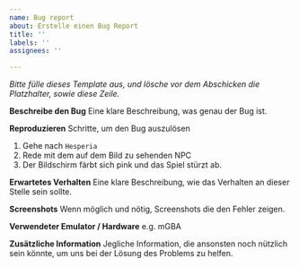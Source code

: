 ```yaml
---
name: Bug report
about: Erstelle einen Bug Report
title: ''
labels: ''
assignees: ''

---
```


*Bitte fülle dieses Template aus, und lösche vor dem Abschicken die Platzhalter, sowie diese Zeile.*

**Beschreibe den Bug**
Eine klare Beschreibung, was genau der Bug ist.

**Reproduzieren**
Schritte, um den Bug auszulösen
1. Gehe nach `Hesperia`
2. Rede mit dem auf dem Bild zu sehenden NPC
3. Der Bildschirm färbt sich pink und das Spiel stürzt ab.

**Erwartetes Verhalten**
Eine klare Beschreibung, wie das Verhalten an dieser Stelle sein sollte.

**Screenshots**
Wenn möglich und nötig, Screenshots die den Fehler zeigen.

**Verwendeter Emulator / Hardware**
e.g. mGBA

**Zusätzliche Information**
Jegliche Information, die ansonsten noch nützlich sein könnte, um uns bei der Lösung des Problems zu helfen.
